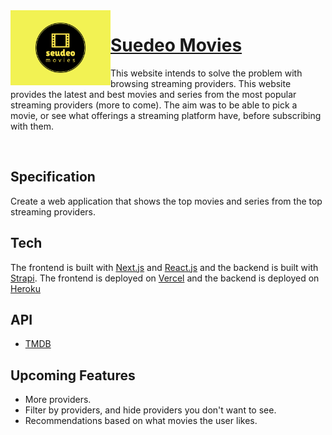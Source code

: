 <img align="left" width="auto" height="120" src="public/logo.jpeg" />

# [Suedeo Movies](https://suedeo-movies.vercel.app/home)

This website intends to solve the problem with browsing streaming providers. This website provides the latest and best movies and series from the most popular streaming providers (more to come). The aim was to be able to pick a movie, or see what offerings a streaming platform have, before subscribing with them.

 </br>

## Specification

Create a web application that shows the top movies and series from the top streaming providers.

## Tech

The frontend is built with [Next.js](https://nextjs.org/) and [React.js](https://react.dev/) and the backend is built with [Strapi](https://strapi.io/). The frontend is deployed on [Vercel](https://vercel.com/) and the backend is deployed on [Heroku](https://heroku.com/)

## API

-   [TMDB](https://developer.themoviedb.org/)

## Upcoming Features

-   More providers.
-   Filter by providers, and hide providers you don't want to see.
-   Recommendations based on what movies the user likes.
